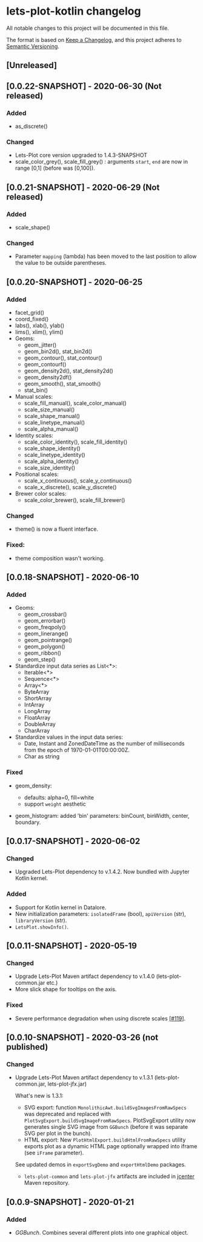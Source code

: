 # lets-plot-kotlin changelog

All notable changes to this project will be documented in this file.

The format is based on [Keep a Changelog](https://keepachangelog.com/en/1.0.0/),
and this project adheres to [Semantic Versioning](https://semver.org/spec/v2.0.0.html).

## [Unreleased]

## [0.0.22-SNAPSHOT] - 2020-06-30 (Not released)
### Added
- as_discrete()

### Changed
- Lets-Plot core version upgraded to 1.4.3-SNAPSHOT
- scale_color_grey(), scale_fill_grey() : arguments `start`, `end` are now in range [0,1] (before was [0,100]).

## [0.0.21-SNAPSHOT] - 2020-06-29 (Not released)
### Added
- scale_shape()

### Changed
- Parameter `mapping` (lambda) has been moved to the last position to allow the value to be outside parentheses.

## [0.0.20-SNAPSHOT] - 2020-06-25
### Added
- facet_grid() 
- coord_fixed()
- labs(), xlab(), ylab()
- lims(), xlim(), ylim()
- Geoms:
    - geom_jitter()
    - geom_bin2d(), stat_bin2d()
    - geom_contour(), stat_contour()
    - geom_contourf()
    - geom_density2d(), stat_density2d()
    - geom_density2df()
    - geom_smooth(), stat_smooth()
    - stat_bin()
- Manual scales:
    - scale_fill_manual(), scale_color_manual()
    - scale_size_manual()
    - scale_shape_manual()
    - scale_linetype_manual()
    - scale_alpha_manual()
- Identity scales:
    - scale_color_identity(), scale_fill_identity()
    - scale_shape_identity()
    - scale_linetype_identity()
    - scale_alpha_identity()
    - scale_size_identity()
- Positional scales:
    - scale_x_continuous(), scale_y_continuous()
    - scale_x_discrete(), scale_y_discrete()
- Brewer color scales:
    - scale_color_brewer(), scale_fill_brewer()
 
### Changed
- theme() is now a fluent interface.

### Fixed:
- theme composition wasn't working.

## [0.0.18-SNAPSHOT] - 2020-06-10
### Added
- Geoms:
    - geom_crossbar()
    - geom_errorbar()
    - geom_freqpoly()
    - geom_linerange()
    - geom_pointrange()
    - geom_polygon()
    - geom_ribbon()
    - geom_step()    
- Standardize input data series as List<*>:
    - Iterable<*>
    - Sequence<*>
    - Array<*>
    - ByteArray
    - ShortArray
    - IntArray
    - LongArray
    - FloatArray
    - DoubleArray
    - CharArray
- Standardize values in the input data series:
    - Date, Instant and ZonedDateTime as the number of milliseconds from the epoch of 1970-01-01T00:00:00Z.
    - Char as string

### Fixed
- geom_density: 
    - defaults: alpha=0, fill=white
    - support `weight` aesthetic

- geom_histogram: added 'bin' parameters: binCount, binWidth, center, boundary.

## [0.0.17-SNAPSHOT] - 2020-06-02
### Changed
- Upgraded Lets-Plot dependency to v.1.4.2. Now bundled with Jupyter Kotlin kernel. 

### Added
- Support for Kotlin kernel in Datalore.
- New initialization parameters: `isolatedFrame` (bool), `apiVersion` (str), `libraryVersion` (str).
- `LetsPlot.showInfo()`.
 

## [0.0.11-SNAPSHOT] - 2020-05-19
### Changed
- Upgrade Lets-Plot Maven artifact dependency to v.1.4.0 (lets-plot-common.jar etc.)
- More slick shape for tooltips on the axis.

### Fixed
 - Severe performance degradation when using discrete scales [[#119](https://github.com/JetBrains/lets-plot/issues/119)].


## [0.0.10-SNAPSHOT] - 2020-03-26 (not published)
### Changed
- Upgrade Lets-Plot Maven artifact dependency to v.1.3.1 (lets-plot-common.jar, lets-plot-jfx.jar)
  
  What's new is 1.3.1:
    - SVG export: function `MonolithicAwt.buildSvgImagesFromRawSpecs` was deprecated and replaced with  
    `PlotSvgExport.buildSvgImageFromRawSpecs`. PlotSvgExport utility now generates single SVG image from `GGBunch` 
    (before it was separate SVG per plot in the bunch).
    - HTML export: New `PlotHtmlExport.buildHtmlFromRawSpecs` utility exports plot as a dynamic HTML page optionally
      wrapped into iframe (see `iFrame` parameter). 
    
    See updated demos in `exportSvgDemo` and `exportHtmlDemo` packages.  
    
    - `lets-plot-common` and `lets-plot-jfx` artifacts are included in [jcenter](https://bintray.com/bintray/jcenter) Maven repository.


## [0.0.9-SNAPSHOT] - 2020-01-21
### Added
- *GGBunch*. Combines several different plots into one graphical object.
